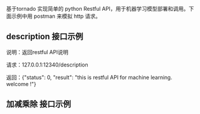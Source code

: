 基于tornado 实现简单的 python Restful API，用于机器学习模型部署和调用。下面示例中用 postman 来模拟 http 请求。

## description 接口示例
说明：返回restful API说明

请求：127.0.0.1:12340/description

返回：{"status": 0, "result": "this is restful API for machine learning. welcome !"}

## 加减乘除 接口示例
